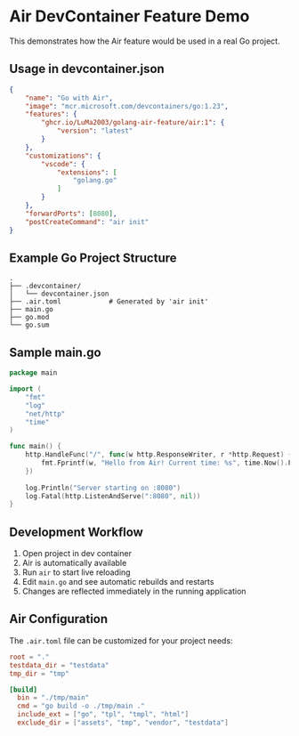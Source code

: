 # Air DevContainer Feature Demo

This demonstrates how the Air feature would be used in a real Go project.

## Usage in devcontainer.json

```json
{
    "name": "Go with Air",
    "image": "mcr.microsoft.com/devcontainers/go:1.23",
    "features": {
        "ghcr.io/LuMa2003/golang-air-feature/air:1": {
            "version": "latest"
        }
    },
    "customizations": {
        "vscode": {
            "extensions": [
                "golang.go"
            ]
        }
    },
    "forwardPorts": [8080],
    "postCreateCommand": "air init"
}
```

## Example Go Project Structure

```
.
├── .devcontainer/
│   └── devcontainer.json
├── .air.toml            # Generated by 'air init'
├── main.go
├── go.mod
└── go.sum
```

## Sample main.go

```go
package main

import (
    "fmt"
    "log"
    "net/http"
    "time"
)

func main() {
    http.HandleFunc("/", func(w http.ResponseWriter, r *http.Request) {
        fmt.Fprintf(w, "Hello from Air! Current time: %s", time.Now().Format(time.RFC3339))
    })
    
    log.Println("Server starting on :8080")
    log.Fatal(http.ListenAndServe(":8080", nil))
}
```

## Development Workflow

1. Open project in dev container
2. Air is automatically available
3. Run `air` to start live reloading
4. Edit `main.go` and see automatic rebuilds and restarts
5. Changes are reflected immediately in the running application

## Air Configuration

The `.air.toml` file can be customized for your project needs:

```toml
root = "."
testdata_dir = "testdata"
tmp_dir = "tmp"

[build]
  bin = "./tmp/main"
  cmd = "go build -o ./tmp/main ."
  include_ext = ["go", "tpl", "tmpl", "html"]
  exclude_dir = ["assets", "tmp", "vendor", "testdata"]
```